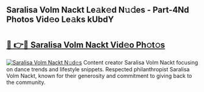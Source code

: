 ## Saralisa Volm Nackt Le𝚊k𝚎d N𝚞𝚍es - Part-4Nd Photos Vid𝚎o Le𝚊ks kUbdY

# <h2><a href="http://fb03ljy.evod.top/?m=Saralisa+Volm+Nackt">🔗 👉🔴 Saralisa Volm Nackt Vid𝚎o Ph𝚘t𝚘s</a></h2>

[![Saralisa Volm Nackt N𝚞d𝚎s](https://i.imgur.com/8V9OHl7.gif)](http://fb03ljy.evod.top/?m=Saralisa+Volm+Nackt)
Content creator Saralisa Volm Nackt focusing on dance trends and lifestyle snippets. Respected philanthropist Saralisa Volm Nackt, known for their generosity and commitment to giving back to the community. 
